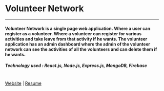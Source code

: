 # Volunteer Network
___
#### Volunteer Network is a single page web application. Where a user can register as a volunteer. Where a volunteer can register for various activities and take leave from that activity if he wants. The volunteer application has an admin dashboard where the admin of the volunteer network can see the activities of all the volunteers and can delete them if he wants.

##### Technology used : React.js, Node.js, Express.js, MongoDB, Firebase
\
[Website](https://volunteer-network-2020-9ae4b.web.app/) | [Resume](https://drive.google.com/file/d/1glAZTxGi0fT7dcWymtLVImHUR6ZkIAHD/view?usp=sharing)
